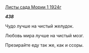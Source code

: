 [Листы сада Мории 1 1924г](https://127.0.0.1:4002/agni/1924)

___438___

Чудо лучше на чистый желудок.   

Любовь мира лучше на чистый мозг.   

Презирайте еду так же, как и ссоры.   

